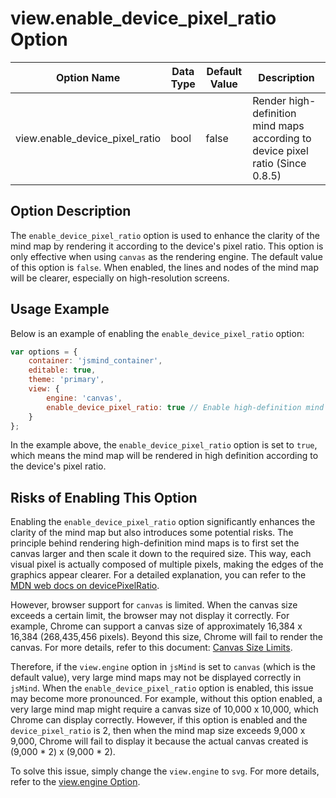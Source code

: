 # view.enable_device_pixel_ratio Option

| Option Name | Data Type | Default Value | Description |
| --- | --- | --- | --- |
| view.enable_device_pixel_ratio | bool | false | Render high-definition mind maps according to device pixel ratio (Since 0.8.5) |

## Option Description

The `enable_device_pixel_ratio` option is used to enhance the clarity of the mind map by rendering it according to the device's pixel ratio. This option is only effective when using `canvas` as the rendering engine. The default value of this option is `false`. When enabled, the lines and nodes of the mind map will be clearer, especially on high-resolution screens.

## Usage Example

Below is an example of enabling the `enable_device_pixel_ratio` option:

```javascript
var options = {
    container: 'jsmind_container',
    editable: true,
    theme: 'primary',
    view: {
        engine: 'canvas',
        enable_device_pixel_ratio: true // Enable high-definition mind map rendering according to device pixel ratio
    }
};
```

In the example above, the `enable_device_pixel_ratio` option is set to `true`, which means the mind map will be rendered in high definition according to the device's pixel ratio.

## Risks of Enabling This Option

Enabling the `enable_device_pixel_ratio` option significantly enhances the clarity of the mind map but also introduces some potential risks. The principle behind rendering high-definition mind maps is to first set the canvas larger and then scale it down to the required size. This way, each visual pixel is actually composed of multiple pixels, making the edges of the graphics appear clearer. For a detailed explanation, you can refer to the [MDN web docs on devicePixelRatio](https://developer.mozilla.org/en-US/docs/Web/API/Window/devicePixelRatio).

However, browser support for `canvas` is limited. When the canvas size exceeds a certain limit, the browser may not display it correctly. For example, Chrome can support a canvas size of approximately 16,384 x 16,384 (268,435,456 pixels). Beyond this size, Chrome will fail to render the canvas. For more details, refer to this document: [Canvas Size Limits](https://jhildenbiddle.github.io/canvas-size/#/?id=test-results).

Therefore, if the `view.engine` option in `jsMind` is set to `canvas` (which is the default value), very large mind maps may not be displayed correctly in `jsMind`. When the `enable_device_pixel_ratio` option is enabled, this issue may become more pronounced. For example, without this option enabled, a very large mind map might require a canvas size of 10,000 x 10,000, which Chrome can display correctly. However, if this option is enabled and the `device_pixel_ratio` is 2, then when the mind map size exceeds 9,000 x 9,000, Chrome will fail to display it because the actual canvas created is (9,000 * 2) x (9,000 * 2).

To solve this issue, simply change the `view.engine` to `svg`. For more details, refer to the [view.engine Option](option.view.engine.md).